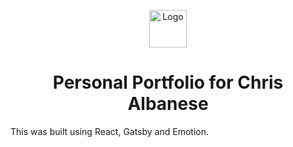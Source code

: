 <p align="center">
  <a href="http://www.ChristopherAlbanese.com" target="_blank">
    <img alt="Logo" src="/icons/icon-96x96.png" width="60" />
  </a>
</p>
<h1 align="center">
  Personal Portfolio for Chris Albanese
</h1>

This was built using React, Gatsby and Emotion.
